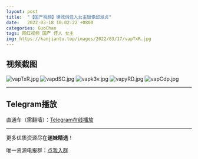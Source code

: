 ```yaml
---
layout: post
title:  "【国产视频】律政俏佳人女主很像邱淑贞"
date:   2022-03-18 10:02:22 +0800
categories: GuoChan
tags: 网红视频 国产 佳人 女主
img: https://kanjiantu.top/images/2022/03/17/vapTxR.jpg
---
```



## 视频截图

![vapTxR.jpg](https://kanjiantu.top/images/2022/03/17/vapTxR.jpg)
![vapdSC.jpg](https://kanjiantu.top/images/2022/03/17/vapdSC.jpg)
![vapk3v.jpg](https://kanjiantu.top/images/2022/03/17/vapk3v.jpg)
![vapyRD.jpg](https://kanjiantu.top/images/2022/03/17/vapyRD.jpg)
![vapCdp.jpg](https://kanjiantu.top/images/2022/03/17/vapCdp.jpg)

* * *
## Telegram播放

直通车（需翻墙）：[Telegram在线播放](https://t.me/mimeijingxuan/126)

* * *
更多优质资源尽在**迷妹精选**！

唯一资源电报群：[点我入群](https://t.me/mimeijingxuan)


